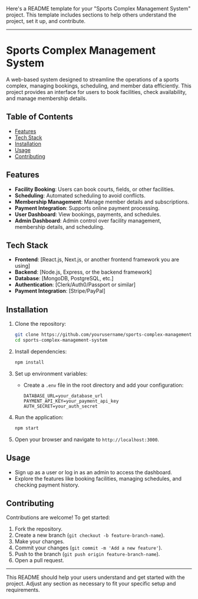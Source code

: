 Here's a README template for your "Sports Complex Management System" project. This template includes sections to help others understand the project, set it up, and contribute.

---

# Sports Complex Management System

A web-based system designed to streamline the operations of a sports complex, managing bookings, scheduling, and member data efficiently. This project provides an interface for users to book facilities, check availability, and manage membership details.

## Table of Contents

- [Features](#features)
- [Tech Stack](#tech-stack)
- [Installation](#installation)
- [Usage](#usage)
- [Contributing](#contributing)

## Features

- **Facility Booking**: Users can book courts, fields, or other facilities.
- **Scheduling**: Automated scheduling to avoid conflicts.
- **Membership Management**: Manage member details and subscriptions.
- **Payment Integration**: Supports online payment processing.
- **User Dashboard**: View bookings, payments, and schedules.
- **Admin Dashboard**: Admin control over facility management, membership details, and scheduling.

## Tech Stack

- **Frontend**: [React.js, Next.js, or another frontend framework you are using]
- **Backend**: [Node.js, Express, or the backend framework]
- **Database**: [MongoDB, PostgreSQL, etc.]
- **Authentication**: [Clerk/Auth0/Passport or similar]
- **Payment Integration**: [Stripe/PayPal]

## Installation

1. Clone the repository:
   ```bash
   git clone https://github.com/yourusername/sports-complex-management-system.git
   cd sports-complex-management-system
   ```

2. Install dependencies:
   ```bash
   npm install
   ```

3. Set up environment variables:
   - Create a `.env` file in the root directory and add your configuration:
     ```
     DATABASE_URL=your_database_url
     PAYMENT_API_KEY=your_payment_api_key
     AUTH_SECRET=your_auth_secret
     ```

4. Run the application:
   ```bash
   npm start
   ```

5. Open your browser and navigate to `http://localhost:3000`.

## Usage

- Sign up as a user or log in as an admin to access the dashboard.
- Explore the features like booking facilities, managing schedules, and checking payment history.

## Contributing

Contributions are welcome! To get started:

1. Fork the repository.
2. Create a new branch (`git checkout -b feature-branch-name`).
3. Make your changes.
4. Commit your changes (`git commit -m 'Add a new feature'`).
5. Push to the branch (`git push origin feature-branch-name`).
6. Open a pull request.


---

This README should help your users understand and get started with the project. Adjust any section as necessary to fit your specific setup and requirements.
